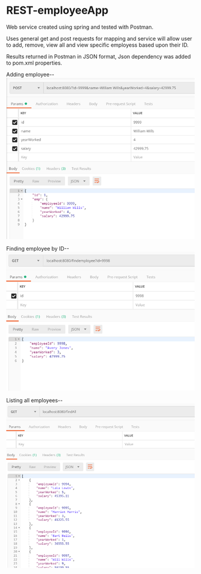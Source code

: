 # REST-employeeApp

Web service created using spring and tested with Postman.  

Uses general get and post requests for mapping and service will allow user
to add, remove, view all and view specific employess based upon their ID.

Results returned in Postman in JSON format, Json dependency was added to pom.xml properties.

Adding employee--
![Screenshot](https://github.com/Marqueb82/REST-employeeApp/blob/master/src/main/resources/REST_1.png)

Finding employee by ID--
![Screenshot](https://github.com/Marqueb82/REST-employeeApp/blob/master/src/main/resources/REST_2.png)

Listing all employees--
![Screenshot](https://github.com/Marqueb82/REST-employeeApp/blob/master/src/main/resources/REST_3.png)


